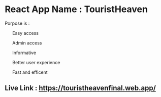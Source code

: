 # React App Name : TouristHeaven
Porpose is : 
<ul>Easy access</ul>
<ul>Admin access</ul>
<ul>Informative</ul>
<ul>Better user experience</ul>
<ul>Fast and efficent</ul>

## Live Link : https://touristheavenfinal.web.app/

